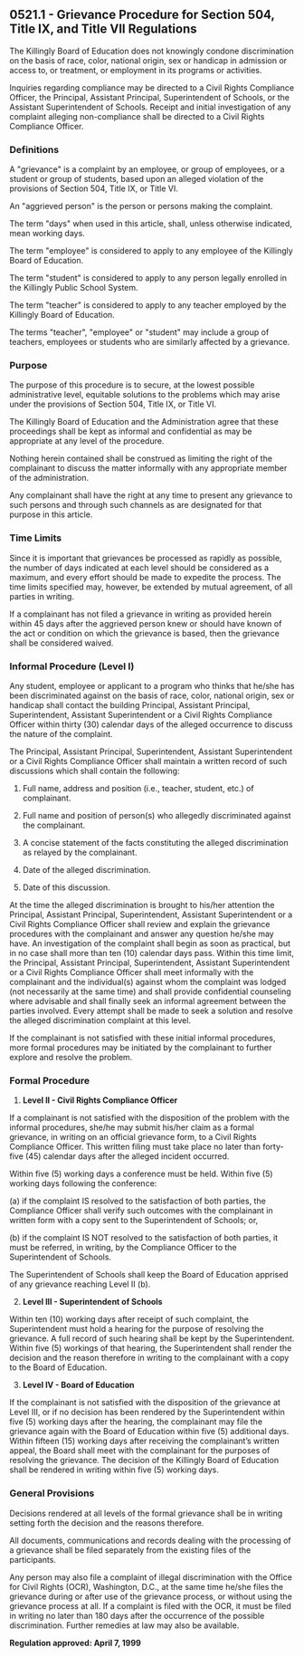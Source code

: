 ## 0521.1 - Grievance Procedure for Section 504, Title IX, and Title VII Regulations

The Killingly Board of Education does not knowingly condone discrimination on the basis of race, color, national origin, sex or handicap in admission or access to, or treatment, or employment in its programs or activities.

Inquiries regarding compliance may be directed to a Civil Rights Compliance Officer, the Principal, Assistant Principal, Superintendent of Schools, or the Assistant Superintendent of Schools. Receipt and initial investigation of any complaint alleging non-compliance shall be directed to a Civil Rights Compliance Officer.

### Definitions

A "grievance" is a complaint by an employee, or group of employees, or a student or group of students, based upon an alleged violation of the provisions of Section 504, Title IX, or Title VI.

An "aggrieved person" is the person or persons making the complaint.

The term "days" when used in this article, shall, unless otherwise indicated, mean working days.

The term "employee" is considered to apply to any employee of the Killingly Board of Education.

The term "student" is considered to apply to any person legally enrolled in the Killingly Public School System.

The term "teacher" is considered to apply to any teacher employed by the Killingly Board of Education.

The terms "teacher", "employee" or "student" may include a group of teachers, employees or students who are similarly affected by a grievance.

### Purpose

The purpose of this procedure is to secure, at the lowest possible administrative level, equitable solutions to the problems which may arise under the provisions of Section 504, Title IX, or Title VI.

The Killingly Board of Education and the Administration agree that these proceedings shall be kept as informal and confidential as may be appropriate at any level of the procedure.

Nothing herein contained shall be construed as limiting the right of the complainant to discuss the matter informally with any appropriate member of the administration.

Any complainant shall have the right at any time to present any grievance to such persons and through such channels as are designated for that purpose in this article.

### Time Limits

Since it is important that grievances be processed as rapidly as possible, the number of days indicated at each level should be considered as a maximum, and every effort should be made to expedite the process. The time limits specified may, however, be extended by mutual agreement, of all parties in writing.

If a complainant has not filed a grievance in writing as provided herein within 45 days after the aggrieved person knew or should have known of the act or condition on which the grievance is based, then the grievance shall be considered waived.

### Informal Procedure (Level I)

Any student, employee or applicant to a program who thinks that he/she has been discriminated against on the basis of race, color, national origin, sex or handicap shall contact the building Principal, Assistant Principal, Superintendent, Assistant Superintendent or a Civil Rights Compliance Officer within thirty (30) calendar days of the alleged occurrence to discuss the nature of the complaint.

The Principal, Assistant Principal, Superintendent, Assistant Superintendent or a Civil Rights Compliance Officer shall maintain a written record of such discussions which shall contain the following:

1.  Full name, address and position (i.e., teacher, student, etc.) of complainant.

2.  Full name and position of person(s) who allegedly discriminated against the complainant.

3.  A concise statement of the facts constituting the alleged discrimination as relayed by the complainant.

4.  Date of the alleged discrimination.

5.  Date of this discussion.

At the time the alleged discrimination is brought to his/her attention the Principal, Assistant Principal, Superintendent, Assistant Superintendent or a Civil Rights Compliance Officer shall review and explain the grievance procedures with the complainant and answer any question he/she may have.  An investigation of the complaint shall begin as soon as practical, but in no case shall more than ten (10) calendar days pass.  Within this time limit, the Principal, Assistant Principal, Superintendent, Assistant Superintendent or a Civil Rights Compliance Officer shall meet informally with the complainant and the individual(s) against whom the complaint was lodged (not necessarily at the same time) and shall provide confidential counseling where advisable and shall finally seek an informal agreement between the parties involved. Every attempt shall be made to seek a solution and resolve the alleged discrimination complaint at this level.

If the complainant is not satisfied with these initial informal procedures, more formal procedures may be initiated by the complainant to further explore and resolve the problem.

### Formal Procedure

1.  **Level II - Civil Rights Compliance Officer**

  If a complainant is not satisfied with the disposition of the problem with the informal procedures, she/he may submit his/her claim as a formal grievance, in writing on an official grievance form, to a Civil Rights Compliance Officer.  This written filing must take place no later than forty-five (45) calendar days after the alleged incident occurred.

  Within five (5) working days a conference must be held.  Within five (5) working days following the conference:

  (a)  if the complaint IS resolved to the satisfaction of both parties, the Compliance Officer shall verify such outcomes with the complainant in written form with a copy sent to the Superintendent of Schools; or,

  (b)  if the complaint IS NOT resolved to the satisfaction of both parties, it must be referred, in writing, by the Compliance Officer to the Superintendent of Schools.

  The Superintendent of Schools shall keep the Board of Education apprised of any grievance reaching Level II (b).

2.  **Level III - Superintendent of Schools**

  Within ten (10) working days after receipt of such complaint, the Superintendent must hold a hearing for the purpose of resolving the grievance.  A full record of such hearing shall be kept by the Superintendent.  Within five (5) workings of that hearing, the Superintendent shall render the decision and the reason therefore in writing to the complainant with a copy to the Board of Education.

3.  **Level IV - Board of Education**

  If the complainant is not satisfied with the disposition of the grievance at Level III, or if no decision has been rendered by the Superintendent within five (5) working days after the hearing, the complainant may file the grievance again with the Board of Education within five (5) additional days.  Within fifteen (15) working days after receiving the complainant’s written appeal, the Board shall meet with the complainant for the purposes of resolving the grievance.  The decision of the Killingly Board of Education shall be rendered in writing within five (5) working days.

### General Provisions

Decisions rendered at all levels of the formal grievance shall be in writing setting forth the decision and the reasons therefore.

All documents, communications and records dealing with the processing of a grievance shall be filed separately from the existing files of the participants.

Any person may also file a complaint of illegal discrimination with the Office for Civil Rights (OCR), Washington, D.C., at the same time he/she files the grievance during or after use of the grievance process, or without using the grievance process at all.  If a complaint is filed with the OCR, it must be filed in writing no later than 180 days after the occurrence of the possible discrimination.  Further remedies at law may also be available.

**Regulation approved:  April 7, 1999**